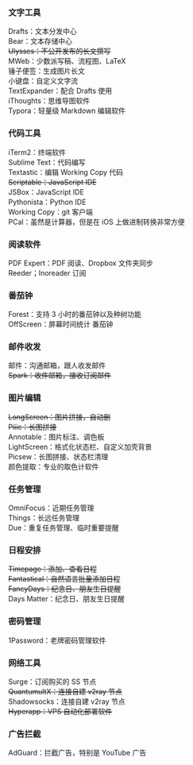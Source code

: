### 文字工具  
Drafts：文本分发中心  
Bear：文本存储中心  
~~Ulysses：不公开发布的长文撰写~~  
MWeb：少数派写稿、流程图、LaTeX  
锤子便签：生成图片长文  
小键盘：自定义文字流  
TextExpander：配合 Drafts 使用  
iThoughts：思维导图软件  
Typora：轻量级 Markdown 编辑软件  
  
### 代码工具  
iTerm2：终端软件  
Sublime Text：代码编写  
Textastic：编辑 Working Copy 代码  
~~Scriptable：JavaScript IDE~~  
JSBox：JavaScript IDE  
Pythonista：Python IDE  
Working Copy：git 客户端  
PCal：虽然是计算器，但是在 iOS 上做进制转换非常方便  
  
### 阅读软件  
PDF Expert：PDF 阅读、Dropbox 文件夹同步  
Reeder；Inoreader 订阅  
  
### 番茄钟  
Forest：支持 3 小时的番茄钟以及种树功能  
OffScreen：屏幕时间统计 番茄钟  
  
### 邮件收发  
邮件：沟通邮箱，跟人收发邮件  
~~Spark：收件邮箱，接收订阅邮件~~  
  
### 图片编辑  
~~LongScreen：图片拼接，自动删~~  
~~Piiic：长图拼接~~  
Annotable：图片标注、调色板  
LightScreen：格式化状态栏、自定义加壳背景  
Picsew：长图拼接、状态栏清理  
颜色提取：专业的取色计软件  
  
### 任务管理  
OmniFocus：近期任务管理  
Things：长远任务管理  
Due：重复任务管理、临时重要提醒  
  
### 日程安排  
~~Timepage：添加、查看日程~~  
~~Fantastical：自然语言批量添加日程~~  
~~FancyDays：纪念日、朋友生日提醒~~  
Days Matter：纪念日、朋友生日提醒  
  
### 密码管理  
1Password：老牌密码管理软件  
  
### 网络工具  
Surge：订阅购买的 SS 节点  
~~QuantumultX：连接自建 v2ray 节点~~  
Shadowsocks：连接自建 v2ray 节点  
~~Hyperapp：VPS 自动化部署软件~~  
  
### 广告拦截  
AdGuard：拦截广告，特别是 YouTube 广告  
